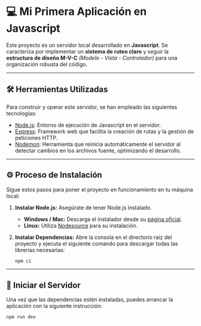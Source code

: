 # 💻 Mi Primera Aplicación en Javascript

Este proyecto es un servidor local desarrollado en **Javascript**. Se caracteriza por implementar un **sistema de ruteo claro** y seguir la **estructura de diseño M-V-C** *(Modelo - Vista - Controlador)* para una organización robusta del código.

---

## 🛠️ Herramientas Utilizadas

Para construir y operar este servidor, se han empleado las siguientes tecnologías:

* [Node.js](https://nodejs.org/es): Entorno de ejecución de Javascript en el servidor.
* [Express](https://expressjs.com/): Framework web que facilita la creación de rutas y la gestión de peticiones HTTP.
* [Nodemon](https://www.npmjs.com/package/nodemon): Herramienta que reinicia automáticamente el servidor al detectar cambios en los archivos fuente, optimizando el desarrollo.

---

## ⚙️ Proceso de Instalación

Sigue estos pasos para poner el proyecto en funcionamiento en tu máquina local:

1.  **Instalar Node.js:** Asegúrate de tener Node.js instalado.
    * **Windows / Mac:** Descarga el instalador desde su [página oficial](https://nodejs.org/es/download).
    * **Linux:** Utiliza [Nodesource](https://downloads.nodesource.com/) para su instalación.

2.  **Instalar Dependencias:** Abre la consola en el directorio raíz del proyecto y ejecuta el siguiente comando para descargar todas las librerías necesarias:

    ```bash
    npm ci
    ```

---

## 🚀 Iniciar el Servidor

Una vez que las dependencias estén instaladas, puedes arrancar la aplicación con la siguiente instrucción:

```bash
npm run dev